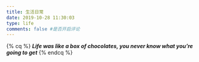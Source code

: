 ```yaml
---
title: 生活日常
date: 2019-10-28 11:30:03
type: life
comments: false #是否开启评论
---
```

{% cq %}
**_Life was like a box of chocolates, you never know what you’re going to get_**
{% endcq %}

<div class="life">
    <div class="row">
        <div class="box">
            <div class="thumb" style="background-image: url('https://s2.ax1x.com/2019/10/30/K4ViZT.jpg')"></div>
            <div class="portfolio-caption">
                <div class="vertical-table">
                    <div class="vertical-cell">
                        <span>游戏系列</span>
                        <p>玩过的一些游戏</p>
                        <a href="/games/" target="" class="btn">View More</a>
                    </div>
                </div>
            </div>
        </div>
        <div class="box">
            <div class="thumb" style="background-image: url('https://s2.ax1x.com/2019/10/28/K6WAp9.md.jpg')"></div>
            <div class="portfolio-caption">
                <div class="vertical-table">
                    <div class="vertical-cell">
                        <span>读书系列</span>
                        <p>读过的一些书籍</p>
                        <a href="/books/" target="" class="btn">View More</a>
                    </div>
                </div>
            </div>
        </div>
        <div class="box">
            <div class="thumb" style="background-image: url('https://s2.ax1x.com/2019/10/28/K6WSmV.jpg')"></div>
            <div class="portfolio-caption">
                <div class="vertical-table">
                    <div class="vertical-cell">
                        <span>观影系列</span>
                        <p>看过的一些电影</p>
                        <a href="/movies/" target="" class="btn">View More</a>
                    </div>
                </div>
            </div>
        </div>
        <div class="box">
            <div class="thumb" style="background-image: url('https://s2.ax1x.com/2019/10/28/K6WFfJ.jpg')"></div>
            <div class="portfolio-caption">
                <div class="vertical-table">
                    <div class="vertical-cell">
                        <span>相册系列</span>
                        <p>生活的五彩斑斓</p>
                        <a href="/gallery/" target="" class="btn">View More</a>
                    </div>
                </div>
            </div>
        </div>
        <div class="box">
            <div class="thumb" style="background-image: url('https://cdn.jsdelivr.net/gh/XuxuGood/cdn/blogImages/resume/resumeBg.jpg')"></div>
            <div class="portfolio-caption">
                <div class="vertical-table">
                    <div class="vertical-cell">
                        <span>我的简历</span>
                        <p>冰冻三尺非一日之寒</p>
                        <a href="/resume/" target="" class="btn">View More</a>
                    </div>
                </div>
            </div>
        </div>
    </div>
</div>

<style>
    .posts-expand .post-body h3:before {
        content: "";
    }

    .row {
        display: flow-root;
    }

    .box {
        overflow: hidden;
        position: relative;
        z-index: 1;
        transition: all .5s;
        width: 40%;
        float: left;
        margin: 3% 5%;
        height: 180px;
        border-radius: 10px;
    }

    .box:hover {
        box-shadow: 3px 3px 5px #999
    }

    .thumb {
        background-size: 100% 100%;
        height: 100%;
        transition: all .5s ease
    }

    .box:hover .thumb {
        transform: scale(1.2)
    }

    .box:hover .portfolio-caption {
        opacity: 1;
        visibility: visible;
    }

    .portfolio-caption {
        position: absolute;
        z-index: 2;
        width: 100%;
        height: 100%;
        top: 0;
        left: 0;
        opacity: 0;
        visibility: hidden;
        text-align: center;
        background: rgba(42, 42, 42, 0.9);
        transition: all 0.3s ease-in-out;
    }

    .vertical-table {
        width: 100%;
        height: 100%;
        display: table;
    }

    .portfolio-caption .vertical-cell {
        padding: 10px;
    }

    .vertical-cell {
        display: table-cell;
        vertical-align: middle;
    }

    .portfolio-caption span {
        display: block;
        font-weight: 700;
        line-height: 1.5;
        padding-top: 10px;
        border-bottom: 1px solid #eee;
        font-size: 1.318em;
        color: #fff;
        margin-top: 0;
        -webkit-transform: translateY(-10px);
        -ms-transform: translateY(-10px);
        transform: translateY(-10px);
        transition: all 0.4s ease-in-out;
    }

    .portfolio-caption p {
        font-size: 0.8em;
        color: #e1e1e1;
    }

    .portfolio-caption .btn {
        color: #010101;
        background-color: #fff;
        margin-top: -0.1rem;
        font-size: 14px;
        font-weight: 700;
        line-height: 1.2;
        letter-spacing: 0.05em;
        text-decoration: none;
        text-align: center;
        white-space: nowrap;
        vertical-align: middle;
        padding: 8px 15px;
        border-radius: 35px;
        border: 0;
        -webkit-appearance: none;
        box-shadow: transparent 0 0 0;
        transition: all 500ms cubic-bezier(0.23, 1, 0.32, 1) 0ms;
    }

    .portfolio-caption .btn:hover {
        color: #fff;
        background-color: #70b7fd;
    }

    @media only screen and (max-width: 479px) {
        .box {
            font-size: 20px
        }
    }

    @media (max-width: 767px) {
        .box {
            width: 90%;
            margin: 3% 5%
        }
    }
</style>
